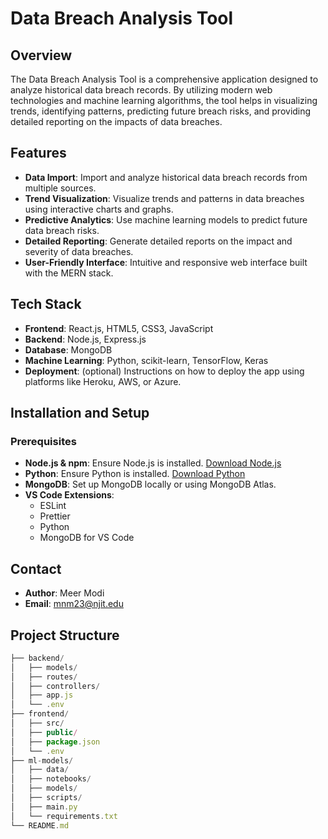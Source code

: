 # Data Breach Analysis Tool

## Overview

The Data Breach Analysis Tool is a comprehensive application designed to analyze historical data breach records. By utilizing modern web technologies and machine learning algorithms, the tool helps in visualizing trends, identifying patterns, predicting future breach risks, and providing detailed reporting on the impacts of data breaches.

## Features

- **Data Import**: Import and analyze historical data breach records from multiple sources.
- **Trend Visualization**: Visualize trends and patterns in data breaches using interactive charts and graphs.
- **Predictive Analytics**: Use machine learning models to predict future data breach risks.
- **Detailed Reporting**: Generate detailed reports on the impact and severity of data breaches.
- **User-Friendly Interface**: Intuitive and responsive web interface built with the MERN stack.

## Tech Stack

- **Frontend**: React.js, HTML5, CSS3, JavaScript
- **Backend**: Node.js, Express.js
- **Database**: MongoDB
- **Machine Learning**: Python, scikit-learn, TensorFlow, Keras
- **Deployment**: (optional) Instructions on how to deploy the app using platforms like Heroku, AWS, or Azure.

## Installation and Setup

### Prerequisites

- **Node.js & npm**: Ensure Node.js is installed. [Download Node.js](https://nodejs.org/)
- **Python**: Ensure Python is installed. [Download Python](https://www.python.org/)
- **MongoDB**: Set up MongoDB locally or using MongoDB Atlas.
- **VS Code Extensions**:
  - ESLint
  - Prettier
  - Python
  - MongoDB for VS Code
 
## Contact

- **Author**: Meer Modi
- **Email**: mnm23@njit.edu


## Project Structure
```javascript
├── backend/
│   ├── models/
│   ├── routes/
│   ├── controllers/
│   ├── app.js
│   └── .env
├── frontend/
│   ├── src/
│   ├── public/
│   ├── package.json
│   └── .env
├── ml-models/
│   ├── data/
│   ├── notebooks/
│   ├── models/
│   ├── scripts/
│   ├── main.py
│   └── requirements.txt
└── README.md

